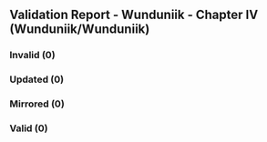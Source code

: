 ## Validation Report - Wunduniik - Chapter IV (Wunduniik/Wunduniik)


### Invalid (0)
### Updated (0)
### Mirrored (0)
### Valid (0)

